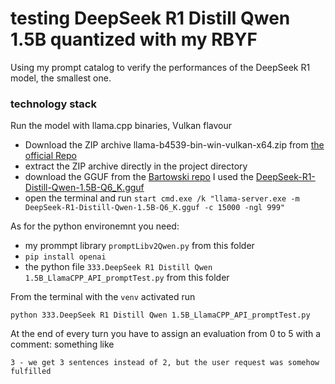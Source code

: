 # testing DeepSeek R1 Distill Qwen 1.5B quantized with my RBYF
Using my prompt catalog to verify the performances of the DeepSeek R1 model, the smallest one.

### technology stack
Run the model with llama.cpp binaries, Vulkan flavour

- Download the ZIP archive llama-b4539-bin-win-vulkan-x64.zip from [the official Repo](https://github.com/ggerganov/llama.cpp/releases/download/b4539/llama-b4539-bin-win-vulkan-x64.zip)
- extract the ZIP archive directly in the project directory
- download the GGUF from the [Bartowski repo](https://huggingface.co/bartowski/DeepSeek-R1-Distill-Qwen-1.5B-GGUF) I used the [DeepSeek-R1-Distill-Qwen-1.5B-Q6_K.gguf](https://huggingface.co/bartowski/DeepSeek-R1-Distill-Qwen-1.5B-GGUF/resolve/main/DeepSeek-R1-Distill-Qwen-1.5B-Q6_K.gguf?download=true)
- open the terminal and run `start cmd.exe /k "llama-server.exe -m DeepSeek-R1-Distill-Qwen-1.5B-Q6_K.gguf -c 15000 -ngl 999"`

As for the python environemnt you need:
- my prommpt library `promptLibv2Qwen.py` from this folder
- `pip install openai`
- the python file `333.DeepSeek R1 Distill Qwen 1.5B_LlamaCPP_API_promptTest.py` from this folder 

From the terminal with the `venv` activated run
```
python 333.DeepSeek R1 Distill Qwen 1.5B_LlamaCPP_API_promptTest.py
```

At the end of every turn you have to assign an evaluation from 0 to 5 with a comment: something like

`3 - we get 3 sentences instead of 2, but the user request was somehow fulfilled`
